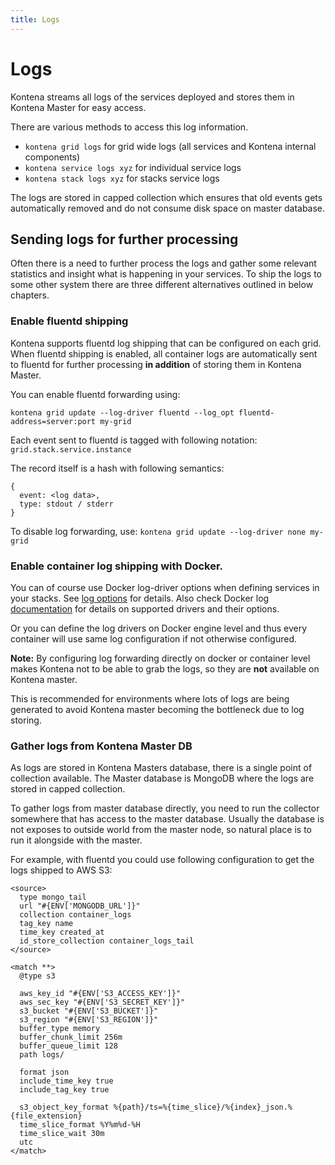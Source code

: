 ```yaml
---
title: Logs
---
```


# Logs

Kontena streams all logs of the services deployed and stores them in Kontena Master for easy access.

There are various methods to access this log information.

- `kontena grid logs` for grid wide logs (all services and Kontena internal components)
- `kontena service logs xyz` for individual service logs
- `kontena stack logs xyz` for stacks service logs

The logs are stored in capped collection which ensures that old events gets automatically removed and do not consume disk space on master database.

## Sending logs for further processing

Often there is a need to further process the logs and gather some relevant statistics and insight what is happening in your services. To ship the logs to some other system there are three different alternatives outlined in below chapters.

### Enable fluentd shipping

Kontena supports fluentd log shipping that can be configured on each grid. When fluentd shipping is enabled, all container logs are automatically sent to fluentd for further processing **in addition** of storing them in Kontena Master.

You can enable fluentd forwarding using:
```
kontena grid update --log-driver fluentd --log_opt fluentd-address=server:port my-grid
```

Each event sent to fluentd is tagged with following notation:
`grid.stack.service.instance`

The record itself is a hash with following semantics:
```
{
  event: <log data>,
  type: stdout / stderr
}
```

To disable log forwarding, use:
`kontena grid update --log-driver none my-grid`

### Enable container log shipping with Docker.

You can of course use Docker log-driver options when defining services in your stacks. See [log options](../references/kontena-yml.md#logging) for details. Also check Docker log [documentation](https://docs.docker.com/engine/admin/logging/overview/#/supported-logging-drivers) for details on supported drivers and their options.

Or you can define the log drivers on Docker engine level and thus every container will use same log configuration if not otherwise configured.

**Note:** By configuring log forwarding directly on docker or container level makes Kontena not to be able to grab the logs, so they are **not** available on Kontena master.

This is recommended for environments where lots of logs are being generated to avoid Kontena master becoming the bottleneck due to log storing.

### Gather logs from Kontena Master DB

As logs are stored in Kontena Masters database, there is a single point of collection available. The Master database is MongoDB where the logs are stored in capped collection.

To gather logs from master database directly, you need to run the collector somewhere that has access to the master database. Usually the database is not exposes to outside world from the master node, so natural place is to run it alongside with the master.

For example, with fluentd you could use following configuration to get the logs shipped to AWS S3:
```
<source>
  type mongo_tail
  url "#{ENV['MONGODB_URL']}"
  collection container_logs
  tag_key name
  time_key created_at
  id_store_collection container_logs_tail
</source>

<match **>
  @type s3

  aws_key_id "#{ENV['S3_ACCESS_KEY']}"
  aws_sec_key "#{ENV['S3_SECRET_KEY']}"
  s3_bucket "#{ENV['S3_BUCKET']}"
  s3_region "#{ENV['S3_REGION']}"
  buffer_type memory
  buffer_chunk_limit 256m
  buffer_queue_limit 128
  path logs/

  format json
  include_time_key true
  include_tag_key true

  s3_object_key_format %{path}/ts=%{time_slice}/%{index}_json.%{file_extension}
  time_slice_format %Y%m%d-%H
  time_slice_wait 30m
  utc
</match>
```
